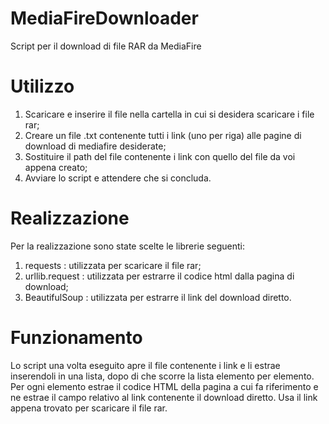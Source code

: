 # MediaFireDownloader
Script per il download di file RAR da MediaFire

# Utilizzo
   1) Scaricare e inserire il file nella cartella in cui si desidera scaricare i file rar;
   2) Creare un file .txt contenente tutti i link (uno per riga) alle pagine di download di mediafire desiderate;
   3) Sostituire il path del file contenente i link con quello del file da voi appena creato;
   4) Avviare lo script e attendere che si concluda.
   
# Realizzazione
Per la realizzazione sono state scelte le librerie seguenti:
   1) requests : utilizzata per scaricare il file rar;
   2) urllib.request : utilizzata per estrarre il codice html dalla pagina di download;
   3) BeautifulSoup : utilizzata per estrarre il link del download diretto.
   
# Funzionamento
Lo script una volta eseguito apre il file contenente i link e li estrae inserendoli in una lista, dopo di che scorre la lista elemento per elemento.
Per ogni elemento estrae il codice HTML della pagina a cui fa riferimento e ne estrae il campo relativo al link contenente il download diretto.
Usa il link appena trovato per scaricare il file rar.
